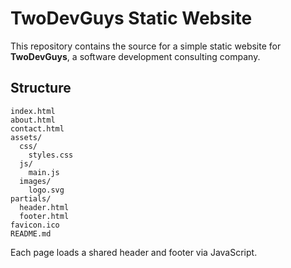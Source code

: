 # TwoDevGuys Static Website

This repository contains the source for a simple static website for **TwoDevGuys**, a software development consulting company.

## Structure

```
index.html
about.html
contact.html
assets/
  css/
    styles.css
  js/
    main.js
  images/
    logo.svg
partials/
  header.html
  footer.html
favicon.ico
README.md
```

Each page loads a shared header and footer via JavaScript.
